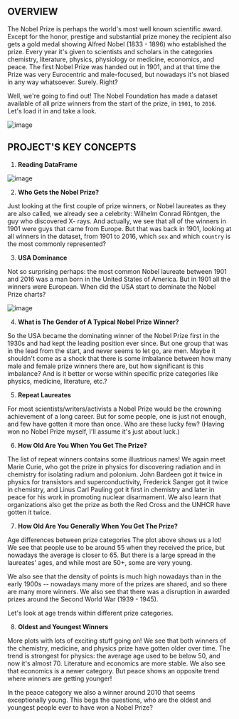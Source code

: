 ## OVERVIEW
The Nobel Prize is perhaps the world's most well known scientific award. Except for the honor, prestige and substantial prize money the recipient also gets a gold medal showing Alfred Nobel (1833 - 1896) who established the prize. Every year it's given to scientists and scholars in the categories chemistry, literature, physics, physiology or medicine, economics, and peace. The first Nobel Prize was handed out in 1901, and at that time the Prize was very Eurocentric and male-focused, but nowadays it's not biased in any way whatsoever. Surely. Right?

Well, we're going to find out! The Nobel Foundation has made a dataset available of all prize winners from the start of the prize, in `1901`, to `2016`. Let's load it in and take a look.

![image](https://user-images.githubusercontent.com/66315773/157391137-e28a779c-16ab-46b1-a3f4-6d28c70f9533.png)

## PROJECT'S KEY CONCEPTS
1. __Reading DataFrame__

![image](https://user-images.githubusercontent.com/66315773/157391750-cf5e5189-f033-4be6-9551-3161cb49ca2d.png)


2. __Who Gets the Nobel Prize?__

Just looking at the first couple of prize winners, or Nobel laureates as they are also called, we already see a celebrity: Wilhelm Conrad Röntgen, the guy who discovered X-    rays. And actually, we see that all of the winners in 1901 were guys that came from Europe. But that was back in 1901, looking at all winners in the dataset, from 1901 to 2016,  which `sex` and which `country` is the most commonly represented?

3. __USA Dominance__

Not so surprising perhaps: the most common Nobel laureate between 1901 and 2016 was a man born in the United States of America. But in 1901 all the winners were European. When did the USA start to dominate the Nobel Prize charts?

![image](https://user-images.githubusercontent.com/66315773/157391992-45a05ae2-1de7-4ad9-a46c-93c177d1f930.png)

4. __What is The Gender of A Typical Nobel Prize Winner?__

So the USA became the dominating winner of the Nobel Prize first in the 1930s and had kept the leading position ever since. But one group that was in the lead from the start, and never seems to let go, are men. Maybe it shouldn't come as a shock that there is some imbalance between how many male and female prize winners there are, but how significant is this imbalance? And is it better or worse within specific prize categories like physics, medicine, literature, etc.?

5. __Repeat Laureates__

For most scientists/writers/activists a Nobel Prize would be the crowning achievement of a long career. But for some people, one is just not enough, and few have gotten it more than once. Who are these lucky few? (Having won no Nobel Prize myself, I'll assume it's just about luck.)


6. __How Old Are You When You Get The Prize?__

The list of repeat winners contains some illustrious names! We again meet Marie Curie, who got the prize in physics for discovering radiation and in chemistry for isolating radium and polonium. John Bardeen got it twice in physics for transistors and superconductivity, Frederick Sanger got it twice in chemistry, and Linus Carl Pauling got it first in chemistry and later in peace for his work in promoting nuclear disarmament. We also learn that organizations also get the prize as both the Red Cross and the UNHCR have gotten it twice.

7. __How Old Are You Generally When You Get The Prize?__

Age differences between prize categories
The plot above shows us a lot! We see that people use to be around 55 when they received the price, but nowadays the average is closer to 65. But there is a large spread in the laureates' ages, and while most are 50+, some are very young.

We also see that the density of points is much high nowadays than in the early 1900s -- nowadays many more of the prizes are shared, and so there are many more winners. We also see that there was a disruption in awarded prizes around the Second World War (1939 - 1945).

Let's look at age trends within different prize categories.


8. __Oldest and Youngest Winners__

More plots with lots of exciting stuff going on! We see that both winners of the chemistry, medicine, and physics prize have gotten older over time. The trend is strongest for physics: the average age used to be below 50, and now it's almost 70. Literature and economics are more stable. We also see that economics is a newer category. But peace shows an opposite trend where winners are getting younger!

In the peace category we also a winner around 2010 that seems exceptionally young. This begs the questions, who are the oldest and youngest people ever to have won a Nobel Prize?

